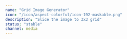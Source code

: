 ```yaml
---
name: "Grid Image Generator"
icon: "/icon/aspect-colorful/icon-192-maskable.png"
description: "Slice the image to 3x3 grid"
status: "stable"
channel: media
---
```

